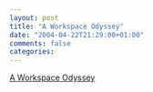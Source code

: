 ```yaml
---
layout: post
title: "A Workspace Odyssey"
date: "2004-04-22T21:29:00+01:00"
comments: false
categories: 
---
```


<p><a href="http://mrfeinberg.com/blog/archives/000010.html">A Workspace Odyssey</a></p>


